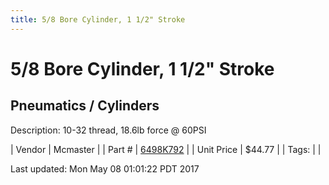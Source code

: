 ```yaml
---
title: 5/8 Bore Cylinder, 1 1/2" Stroke
---
```


# 5/8 Bore Cylinder, 1 1/2" Stroke
## Pneumatics / Cylinders
Description: 	10-32 thread, 18.6lb force @ 60PSI 

| Vendor | Mcmaster | 
| Part # | [6498K792](https://www.mcmaster.com/#6498K792) | 
| Unit Price | $44.77 | 
| Tags: |  | 

Last updated: Mon May 08 01:01:22 PDT 2017
